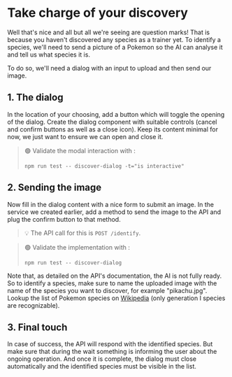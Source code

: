 # Take charge of your discovery

Well that's nice and all but all we're seeing are question marks! That is because you haven't discovered any species as
a trainer yet. To identify a species, we'll need to send a picture of a Pokemon so the AI can analyse it and tell us
what species it is.

To do so, we'll need a dialog with an input to upload and then send our image.

## 1. The dialog

In the location of your choosing, add a button which will toggle the opening of the dialog. Create the dialog component
with suitable controls (cancel and confirm buttons as well as a close icon). Keep its content minimal for now, we just
want to ensure we can open and close it.

> 🟢 Validate the modal interaction with :
> ```shell
> npm run test -- discover-dialog -t="is interactive"
> ```

## 2. Sending the image

Now fill in the dialog content with a nice form to submit an image. In the service we created earlier, add a method to send the image to the API and plug the confirm button to that method. 

> 💡 The API call for this is `POST /identify`.

> 🟢 Validate the implementation with :
> ```shell
> npm run test -- discover-dialog
> ```

Note that, as detailed on the API's documentation, the AI is not fully ready. So to identify a species, make sure to
name the uploaded image with the name of the species you want to discover, for example "pikachu.jpg". Lookup the list of
Pokemon species on [Wikipedia](https://en.wikipedia.org/wiki/List_of_generation_I_Pok%C3%A9mon) (only generation I
species are recognizable).

## 3. Final touch

In case of success, the API will respond with the identified species. But make sure that during the wait something is
informing the user about the ongoing operation. And once it is complete, the dialog must close automatically and the
identified species must be visible in the list.

